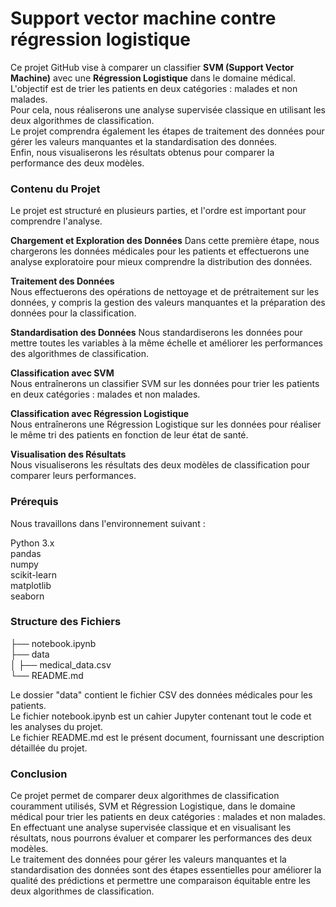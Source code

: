 # Support vector machine contre régression logistique

Ce projet GitHub vise à comparer un classifier **SVM (Support Vector Machine)** avec une **Régression Logistique** dans le domaine médical.    
L'objectif est de trier les patients en deux catégories : malades et non malades.   
Pour cela, nous réaliserons une analyse supervisée classique en utilisant les deux algorithmes de classification.    
Le projet comprendra également les étapes de traitement des données pour gérer les valeurs manquantes et la standardisation des données.     
Enfin, nous visualiserons les résultats obtenus pour comparer la performance des deux modèles.

### Contenu du Projet
Le projet est structuré en plusieurs parties, et l'ordre est important pour comprendre l'analyse.    

**Chargement et Exploration des Données**
Dans cette première étape, nous chargerons les données médicales pour les patients et effectuerons une analyse exploratoire pour mieux comprendre la distribution des données.

**Traitement des Données**    
Nous effectuerons des opérations de nettoyage et de prétraitement sur les données, y compris la gestion des valeurs manquantes et la préparation des données pour la classification.

**Standardisation des Données**
Nous standardiserons les données pour mettre toutes les variables à la même échelle et améliorer les performances des algorithmes de classification.

**Classification avec SVM**   
Nous entraînerons un classifier SVM sur les données pour trier les patients en deux catégories : malades et non malades.

**Classification avec Régression Logistique**     
Nous entraînerons une Régression Logistique sur les données pour réaliser le même tri des patients en fonction de leur état de santé.

**Visualisation des Résultats**    
Nous visualiserons les résultats des deux modèles de classification pour comparer leurs performances.

### Prérequis
Nous travaillons dans l'environnement suivant :     

Python 3.x    
pandas     
numpy      
scikit-learn     
matplotlib      
seaborn

### Structure des Fichiers

├── notebook.ipynb     
├── data    
│   ├── medical_data.csv     
└── README.md     

Le dossier "data" contient le fichier CSV des données médicales pour les patients.     
Le fichier notebook.ipynb est un cahier Jupyter contenant tout le code et les analyses du projet.      
Le fichier README.md est le présent document, fournissant une description détaillée du projet.      

### Conclusion
Ce projet permet de comparer deux algorithmes de classification couramment utilisés, SVM et Régression Logistique, dans le domaine médical pour trier les patients en deux catégories : malades et non malades.     
En effectuant une analyse supervisée classique et en visualisant les résultats, nous pourrons évaluer et comparer les performances des deux modèles.    
Le traitement des données pour gérer les valeurs manquantes et la standardisation des données sont des étapes essentielles pour améliorer la qualité des prédictions et permettre une comparaison équitable entre les deux algorithmes de classification.
